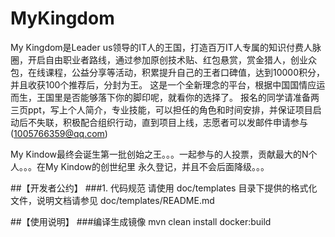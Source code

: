 # MyKingdom

My Kingdom是Leader us领导的IT人的王国，打造百万IT人专属的知识付费人脉圈，开启自由职业者路线，通过参加原创技术贴、红包悬赏，赏金猎人，创业众包，在线课程，公益分享等活动，积累提升自己的王者口碑值，达到10000积分，并且收获100个推荐后，分封为王。
这是一个全新理念的平台，根据中国国情应运而生，王国里是否能够落下你的脚印呢，就看你的选择了。
报名的同学请准备两三页ppt，写上个人简介，专业技能，可以担任的角色和时间安排，并保证项目启动后不失联，积极配合组织行动，直到项目上线，志愿者可以发邮件申请参与(1005766359@qq.com)

My Kindow最终会诞生第一批创始之王。。。一起参与的人投票，贡献最大的N个人。。。在My Kindow的创世纪里 永久登记，并且不会后面降级。。。

##【开发者公约】
###1. 代码规范
请使用 doc/templates 目录下提供的格式化文件，说明文档请参见 doc/templates/README.md

##【使用说明】
###编译生成镜像
mvn clean install docker:build